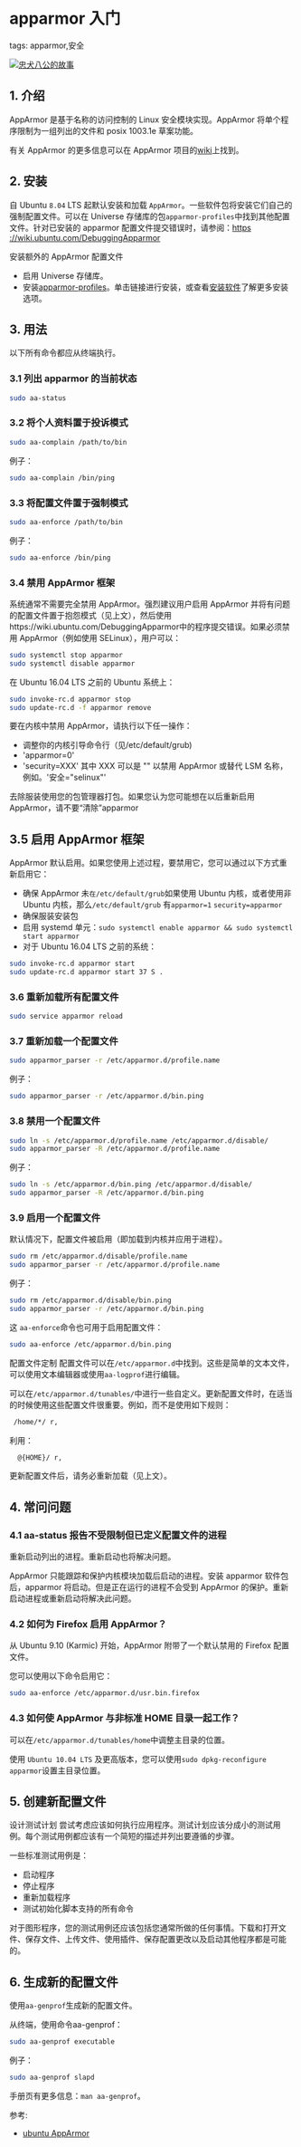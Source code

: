 #  apparmor 入门
tags: apparmor,安全



[
![忠犬八公的故事](https://img-blog.csdnimg.cn/f2454476adb646508beae3729ee60ccc.png)](https://www.rottentomatoes.com/m/hachi_a_dogs_tale)

## 1. 介绍
AppArmor 是基于名称的访问控制的 Linux 安全模块实现。AppArmor 将单个程序限制为一组列出的文件和 posix 1003.1e 草案功能。

有关 AppArmor 的更多信息可以在 AppArmor 项目的[wiki](https://wiki.apparmor.net/)上找到。

## 2. 安装
自 Ubuntu `8.04` LTS 起默认安装和加载 `AppArmor`。一些软件包将安装它们自己的强制配置文件。可以在 Universe 存储库的包`apparmor-profiles`中找到其他配置文件。针对已安装的 apparmor 配置文件提交错误时，请参阅：[https ://wiki.ubuntu.com/DebuggingApparmor](https://wiki.ubuntu.com/DebuggingApparmor)

安装额外的 AppArmor 配置文件

 - 启用 Universe 存储库。
 - 安装[apparmor-profiles](https://blog.csdn.net/xixihahalelehehe/article/details/126226966)。单击链接进行安装，或查看[安装软件](https://help.ubuntu.com/community/InstallingSoftware)了解更多安装选项。

## 3. 用法
以下所有命令都应从终端执行。

### 3.1 列出 apparmor 的当前状态

```bash
sudo aa-status
```

### 3.2 将个人资料置于投诉模式

```bash
sudo aa-complain /path/to/bin
```

例子：


```bash
sudo aa-complain /bin/ping
```

### 3.3 将配置文件置于强制模式

```bash
sudo aa-enforce /path/to/bin
```

例子：


```bash
sudo aa-enforce /bin/ping
```

### 3.4 禁用 AppArmor 框架
系统通常不需要完全禁用 AppArmor。强烈建议用户启用 AppArmor 并将有问题的配置文件置于抱怨模式（见上文），然后使用https://wiki.ubuntu.com/DebuggingApparmor中的程序提交错误。如果必须禁用 AppArmor（例如使用 SELinux），用户可以：


```bash
sudo systemctl stop apparmor
sudo systemctl disable apparmor
```

在 Ubuntu 16.04 LTS 之前的 Ubuntu 系统上：


```bash
sudo invoke-rc.d apparmor stop
sudo update-rc.d -f apparmor remove
```

要在内核中禁用 AppArmor，请执行以下任一操作：

 - 调整你的内核引导命令行（见/etc/default/grub)
 - 'apparmor=0'
 - 'security=XXX' 其中 XXX 可以是 "" 以禁用 AppArmor 或替代 LSM 名称，例如。'安全="selinux"'

去除服装使用您的包管理器打包。如果您认为您可能想在以后重新启用 AppArmor，请不要“清除”apparmor

## 3.5 启用 AppArmor 框架
AppArmor 默认启用。如果您使用上述过程，要禁用它，您可以通过以下方式重新启用它：

 - 确保 AppArmor 未`在/etc/default/grub`如果使用 Ubuntu 内核，或者使用非 Ubuntu
   内核，那么`/etc/default/grub` 有`apparmor=1` `security=apparmor`
 - 确保服装安装包
 - 启用 systemd 单元：`sudo systemctl enable apparmor && sudo systemctl start
   apparmor`
 - 对于 Ubuntu 16.04 LTS 之前的系统：

```bash
sudo invoke-rc.d apparmor start
sudo update-rc.d apparmor start 37 S .
```

### 3.6 重新加载所有配置文件

```bash
sudo service apparmor reload
```

### 3.7 重新加载一个配置文件

```bash
sudo apparmor_parser -r /etc/apparmor.d/profile.name
```

例子：

```bash
sudo apparmor_parser -r /etc/apparmor.d/bin.ping
```

### 3.8 禁用一个配置文件

```bash
sudo ln -s /etc/apparmor.d/profile.name /etc/apparmor.d/disable/
sudo apparmor_parser -R /etc/apparmor.d/profile.name
```

例子：

```bash
sudo ln -s /etc/apparmor.d/bin.ping /etc/apparmor.d/disable/
sudo apparmor_parser -R /etc/apparmor.d/bin.ping
```

### 3.9 启用一个配置文件
默认情况下，配置文件被启用（即加载到内核并应用于进程）。

```bash
sudo rm /etc/apparmor.d/disable/profile.name
sudo apparmor_parser -r /etc/apparmor.d/profile.name
```

例子：

```bash
sudo rm /etc/apparmor.d/disable/bin.ping
sudo apparmor_parser -r /etc/apparmor.d/bin.ping
```

这 `aa-enforce`命令也可用于启用配置文件：

```bash
sudo aa-enforce /etc/apparmor.d/bin.ping
```

配置文件定制
配置文件可以在`/etc/apparmor.d`中找到。这些是简单的文本文件，可以使用文本编辑器或使用`aa-logprof`进行编辑。

可以在`/etc/apparmor.d/tunables/`中进行一些自定义。更新配置文件时，在适当的时候使用这些配置文件很重要。例如，而不是使用如下规则：

```bash
 /home/*/ r,
```

利用：

```bash
  @{HOME}/ r,
```

更新配置文件后，请务必重新加载（见上文）。

## 4. 常问问题
### 4.1 aa-status 报告不受限制但已定义配置文件的进程
重新启动列出的进程。重新启动也将解决问题。

AppArmor 只能跟踪和保护内核模块加载后启动的进程。安装 apparmor 软件包后，apparmor 将启动。但是正在运行的进程不会受到 AppArmor 的保护。重新启动进程或重新启动将解决此问题。

### 4.2 如何为 Firefox 启用 AppArmor？
从 Ubuntu 9.10 (Karmic) 开始，AppArmor 附带了一个默认禁用的 Firefox 配置文件。

您可以使用以下命令启用它：

```bash
sudo aa-enforce /etc/apparmor.d/usr.bin.firefox
```

### 4.3 如何使 AppArmor 与非标准 HOME 目录一起工作？
可以在`/etc/apparmor.d/tunables/home`中调整主目录的位置。

使用 `Ubuntu 10.04 LTS` 及更高版本，您可以使用`sudo dpkg-reconfigure apparmor`设置主目录位置。


## 5. 创建新配置文件
设计测试计划
尝试考虑应该如何执行应用程序。测试计划应该分成小的测试用例。每个测试用例都应该有一个简短的描述并列出要遵循的步骤。

一些标准测试用例是：

 - 启动程序
 - 停止程序
 - 重新加载程序
 - 测试初始化​​脚本支持的所有命令

对于图形程序，您的测试用例还应该包括您通常所做的任何事情。下载和打开文件、保存文件、上传文件、使用插件、保存配置更改以及启动其他程序都是可能的。

## 6. 生成新的配置文件
使用`aa-genprof`生成新的配置文件。

从终端，使用命令aa-genprof：

```bash
sudo aa-genprof executable
```

例子：

```bash
sudo aa-genprof slapd
```

手册页有更多信息：`man aa-genprof`。

参考:

 - [ubuntu AppArmor](https://help.ubuntu.com/community/AppArmor)

